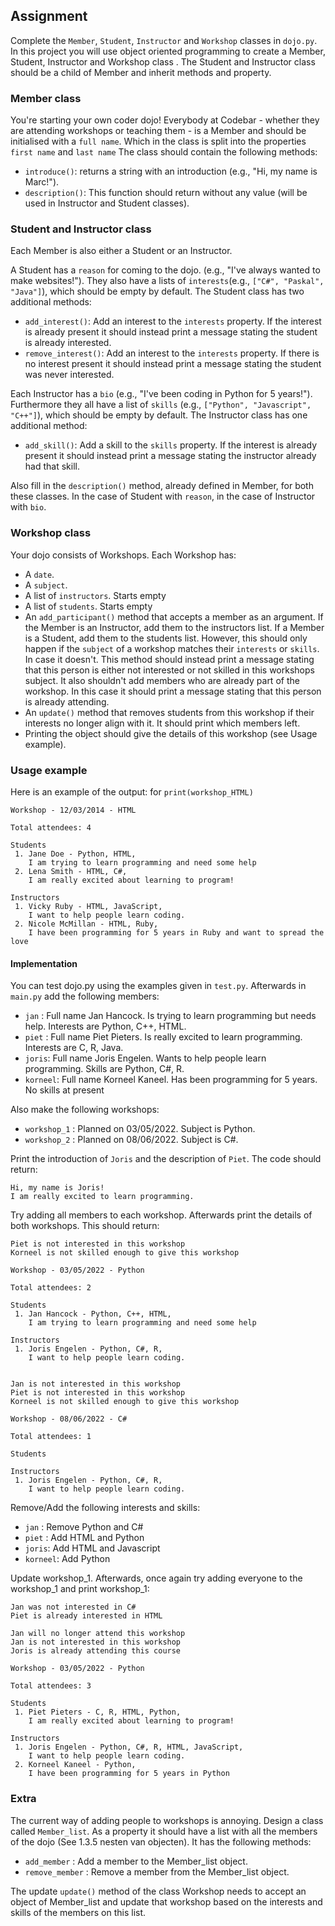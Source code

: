## Assignment
Complete the `Member`, `Student`, `Instructor` and `Workshop` classes in `dojo.py`.
In this project you will use object oriented programming to create a Member, Student, Instructor and Workshop class . The Student and Instructor class should be a child of Member and inherit methods and property.

### Member class

You're starting your own coder dojo! Everybody at
Codebar - whether they are attending workshops or teaching them - is
a Member and should be initialised with a `full name`. Which in the class is split into the properties `first name` and `last name` The class should contain the following methods:
* `introduce()`: returns a string with an introduction  (e.g., "Hi, my name is Marc!").
* `description()`:  This function should return without any value (will be used in Instructor and Student classes).

### Student and Instructor class

Each Member is also either a Student or an Instructor.
 
A Student has a `reason` for coming to the dojo. (e.g., "I've always wanted to make websites!"). They also have a lists of `interests`(e.g., `["C#", "Paskal", "Java"]`), which should be empty by default. The Student class has two additional methods:
*  `add_interest()`: Add an interest to the `interests` property. If the interest is already present it should instead print a message stating the student is already interested.
*  `remove_interest()`: Add an interest to the `interests` property. If there is no interest present it should instead print a message stating the student was never interested.

Each Instructor has a `bio` (e.g., "I've been coding in Python for 5 years!"). Furthermore they all have a list of `skills` (e.g., `["Python", "Javascript", "C++"]`), which should be empty by default. The Instructor class has one additional method:
*  `add_skill()`: Add a skill to the `skills` property. If the interest is already present it should instead print a message stating the instructor already had that skill.

Also fill in the `description()` method, already defined in Member, for both these classes. In the case of Student with `reason`, in the case of Instructor with `bio`.

### Workshop class

Your dojo consists of Workshops. Each Workshop has:

* A `date`.
* A `subject`.
* A list of `instructors`. Starts empty
* A list of `students`. Starts empty
* An `add_participant()` method that accepts a member as an argument. If the Member is an Instructor, add them to the instructors list. If a Member is a Student, add them to the students list. However, this should only happen if the `subject` of a workshop matches their `interests` or `skills`. In case it doesn't. This method should instead print a message stating that this person is either not interested or not skilled in this workshops subject. It also shouldn't add members who are already part of the workshop. In this case it should print a message stating that this person is already attending.
* An `update()` method that removes students from this workshop if their interests no longer align with it. It should print which members left.
* Printing the object should give the details of this workshop (see Usage example).

### Usage example

Here is an example of the output: for `print(workshop_HTML)`
```
Workshop - 12/03/2014 - HTML

Total attendees: 4

Students
 1. Jane Doe - Python, HTML,
    I am trying to learn programming and need some help
 2. Lena Smith - HTML, C#,
    I am really excited about learning to program!

Instructors
 1. Vicky Ruby - HTML, JavaScript,
    I want to help people learn coding.
 2. Nicole McMillan - HTML, Ruby,
    I have been programming for 5 years in Ruby and want to spread the love

```

#### Implementation

You can test dojo.py using the examples given in `test.py`. Afterwards in `main.py` add the following members:
* `jan` : Full name Jan Hancock. Is trying to learn programming but needs help. Interests are Python, C++, HTML.
* `piet` : Full name Piet Pieters. Is really excited to learn programming. Interests are C, R, Java.
* `joris`: Full name Joris Engelen. Wants to help people learn programming. Skills are Python, C#, R.
* `korneel`: Full name Korneel Kaneel. Has been programming for 5 years. No skills at present

Also make the following workshops:
* `workshop_1` : Planned on 03/05/2022. Subject is Python.
* `workshop_2` : Planned on 08/06/2022. Subject is C#.

Print the introduction of `Joris` and the description of `Piet`. The code should return:
```
Hi, my name is Joris!
I am really excited to learn programming.
```

Try adding all members to each workshop. Afterwards print the details of both workshops. This should return:
```
Piet is not interested in this workshop
Korneel is not skilled enough to give this workshop

Workshop - 03/05/2022 - Python

Total attendees: 2

Students
 1. Jan Hancock - Python, C++, HTML,
    I am trying to learn programming and need some help

Instructors
 1. Joris Engelen - Python, C#, R,
    I want to help people learn coding.


Jan is not interested in this workshop
Piet is not interested in this workshop
Korneel is not skilled enough to give this workshop

Workshop - 08/06/2022 - C#

Total attendees: 1

Students

Instructors
 1. Joris Engelen - Python, C#, R,
    I want to help people learn coding.

```

Remove/Add the following interests and skills:
* `jan` : Remove Python and C#
* `piet` : Add HTML and Python
* `joris`: Add HTML and Javascript
* `korneel`: Add Python

Update workshop_1. Afterwards, once again try adding everyone to the workshop_1 and print workshop_1:
```
Jan was not interested in C#
Piet is already interested in HTML

Jan will no longer attend this workshop
Jan is not interested in this workshop
Joris is already attending this course

Workshop - 03/05/2022 - Python

Total attendees: 3

Students
 1. Piet Pieters - C, R, HTML, Python,
    I am really excited about learning to program!

Instructors
 1. Joris Engelen - Python, C#, R, HTML, JavaScript,
    I want to help people learn coding.
 2. Korneel Kaneel - Python,
    I have been programming for 5 years in Python
```

### Extra
The current way of adding people to workshops is annoying. Design a class called `Member_list`. As a property it should have a list with all the members of the dojo (See 1.3.5 nesten van objecten). It has the following methods:
* `add_member` : Add a member to the Member_list object.
* `remove_member` : Remove a member from the Member_list object.

The update `update()` method of the class Workshop needs to accept an object of Member_list and update that workshop based on the interests and skills of the members on this list.


